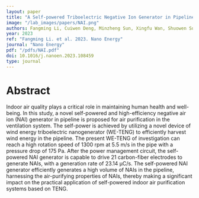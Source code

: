 ```yaml
---
layout: paper
title: "A Self-powered Triboelectric Negative Ion Generator in Pipeline"
image: "/lab_images/papers/NAI.png"
authors: Fangming Li, Cuiwen Deng, Minzheng Sun, Xingfu Wan, Shuowen Sun, Weipeng Xu, Taili Du, Yongjiu Zou, Haichao Yuan, Xinxiang Pan, Jianchun Mi, Minyi Xu
year: 2023
ref: "Fangming Li. et al. 2023. Nano Energy"
journal: "Nano Energy"
pdf: "/pdfs/NAI.pdf"
doi: 10.1016/j.nanoen.2023.108459
type: journal
---
```


# Abstract

Indoor air quality plays a critical role in maintaining human health and well-being. In this study, a novel self-powered and high-efficiency negative air ion (NAI) generator in pipeline is proposed for air purification in the ventilation system. The self-power is achieved by utilizing a novel device of wind energy triboelectric nanogenerator (WE-TENG) to efficiently harvest wind energy in the pipeline. The present WE-TENG of investigation can reach a high rotation speed of 1300 rpm at 5.5 m/s in the pipe with a pressure drop of 175 Pa. After the power management circuit, the self-powered NAI generator is capable to drive 21 carbon-fiber electrodes to generate NAIs, with a generation rate of 23.14 μC/s. The self-powered NAI generator efficiently generates a high volume of NAIs in the pipeline, harnessing the air-purifying properties of NAIs, thereby making a significant impact on the practical application of self-powered indoor air purification systems based on TENG.

